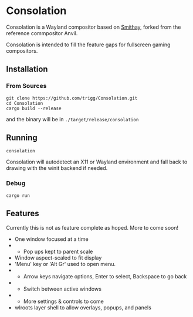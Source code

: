 # Consolation

Consolation is a Wayland compositor based on [Smithay](https://github.com/Smithay/smithay), forked from the reference commpositor Anvil. 

Consolation is intended to fill the feature gaps for fullscreen gaming compositors. 

## Installation

### From Sources
```
git clone https://github.com/trigg/Consolation.git
cd Consolation
cargo build --release
```
and the binary will be in 
`./target/release/consolation`

## Running

`consolation`

Consolation will autodetect an X11 or Wayland environment and fall back to drawing with the winit backend if needed.

### Debug

`cargo run`

## Features

Currently this is not as feature complete as hoped. More to come soon!

- One window focused at a time
- - Pop ups kept to parent scale
- Window aspect-scaled to fit display
- 'Menu' key or 'Alt Gr' used to open menu.
- - Arrow keys navigate options, Enter to select, Backspace to go back
- - Switch between active windows
- - More settings & controls to come
- wlroots layer shell to allow overlays, popups, and panels

